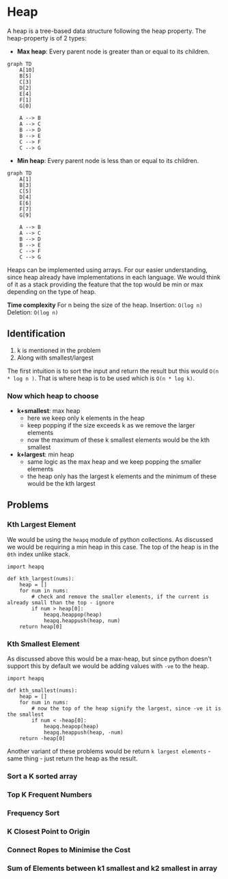 # Heap
A heap is a tree-based data structure following the heap property.
The heap-property is of 2 types:
- **Max heap**: Every parent node is greater than or equal to its children.
```mermaid
graph TD  
    A[10]  
    B[5]  
    C[3]  
    D[2]  
    E[4]  
    F[1]  
    G[0]  
  
    A --> B  
    A --> C  
    B --> D  
    B --> E  
    C --> F  
    C --> G
```

- **Min heap**: Every parent node is less than or equal to its children.
```mermaid
graph TD  
    A[1]  
    B[3]  
    C[5]  
    D[4]  
    E[6]  
    F[7]  
    G[9]  
  
    A --> B  
    A --> C  
    B --> D  
    B --> E  
    C --> F  
    C --> G
```

Heaps can be implemented using arrays. For our easier understanding, since heap already have implementations in each language. We would think of it as a stack providing the feature that the top would be min or max depending on the type of heap.

**Time complexity**
For n being the size of the heap.
Insertion: `O(log n)`
Deletion: `O(log n)`

## Identification
1) k is mentioned in the problem
2) Along with smallest/largest

The first intuition is to sort the input and return the result but this would `O(n * log n )`.
That is where heap is to be used which is `O(n * log k)`.

### Now which heap to choose
- **k+smallest**: max heap
  - here we keep only k elements in the heap
  - keep popping if the size exceeds k as we remove the larger elements
  - now the maximum of these k smallest elements would be the kth smallest 
- **k+largest**: min heap
  -  same logic as the max heap and we keep popping the smaller elements
  -  the heap only has the largest k elements and the minimum of these would be the kth largest

## Problems
### Kth Largest Element
We would be using the `heapq` module of python collections. As discussed we would be requiring a min heap in this case.
The top of the heap is in the `0th` index unlike stack.
```
import heapq

def kth_largest(nums):
    heap = []
    for num in nums:
        # check and remove the smaller elements, if the current is already small than the top - ignore
        if num > heap[0]:
            heapq.heappop(heap)
            heapq.heappush(heap, num)
    return heap[0]
```
### Kth Smallest Element
As discussed above this would be a max-heap, but since python doesn't support this by default we would be adding values with `-ve` to the heap.
```
import heapq

def kth_smallest(nums):
    heap = []
    for num in nums:
        # now the top of the heap signify the largest, since -ve it is the smallest
        if num < -heap[0]:
            heapq.heapop(heap)
            heapq.heappush(heap, -num)
    return -heap[0]
```
Another variant of these problems would be return `k largest elements` - same thing - just return the heap as the result.

### Sort a K sorted array

### Top K Frequent Numbers

### Frequency Sort

### K Closest Point to Origin

### Connect Ropes to Minimise the Cost

### Sum of Elements between k1 smallest and k2 smallest in array
